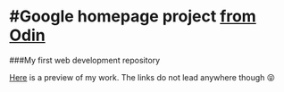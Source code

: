 #Google homepage project [from Odin](http://www.theodinproject.com/web-development-101/html-css)
=======================

###My first web development repository

[Here](http://htmlpreview.github.io/?https://github.com/letsboogey/google_homepage_project/blob/master/index.html#) is a preview of my work. The links do not lead anywhere though :stuck_out_tongue_closed_eyes: 
